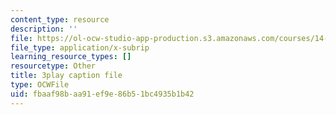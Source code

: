 ```yaml
---
content_type: resource
description: ''
file: https://ol-ocw-studio-app-production.s3.amazonaws.com/courses/14-01sc-principles-of-microeconomics-fall-2011/fbaaf98baa91ef9e86b51bc4935b1b42_oju-1Ogh1ks.srt
file_type: application/x-subrip
learning_resource_types: []
resourcetype: Other
title: 3play caption file
type: OCWFile
uid: fbaaf98b-aa91-ef9e-86b5-1bc4935b1b42
---
```

